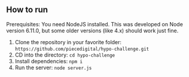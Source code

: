## How to run

Prerequisites: You need NodeJS installed. This was developed on Node version 6.11.0, but some older versions (like 4.x) should work just fine.

1. Clone the repository in your favorite folder: `https://github.com/piecedigital/hypo-challenge.git`
2. CD into the directory: `cd hypo-challenge`
3. Install dependencies: `npm i`
4. Run the server: `node server.js`

